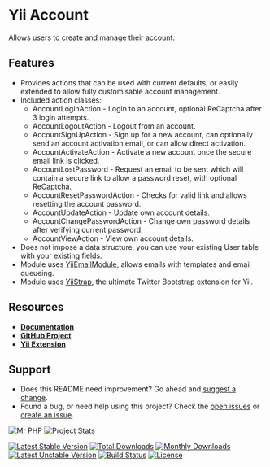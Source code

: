 # Yii Account

Allows users to create and manage their account.


## Features

- Provides actions that can be used with current defaults, or easily extended to allow fully customisable account management.
- Included action classes: 
    - AccountLoginAction - Login to an account, optional ReCaptcha after 3 login attempts.
    - AccountLogoutAction - Logout from an account.
    - AccountSignUpAction - Sign up for a new account, can optionally send an account activation email, or can allow direct activation.
    - AccountActivateAction - Activate a new account once the secure email link is clicked.
    - AccountLostPassword - Request an email to be sent which will contain a secure link to allow a password reset, with optional ReCaptcha.
    - AccountResetPasswordAction - Checks for valid link and allows resetting the account password.
    - AccountUpdateAction - Update own account details.
    - AccountChangePasswordAction - Change own password details after verifying current password.
    - AccountViewAction - View own account details.
- Does not impose a data structure, you can use your existing User table with your existing fields.
- Module uses [YiiEmailModule](http://cornernote.github.io/yii-email-module/), allows emails with templates and email queueing.
- Module uses [YiiStrap](http://getyiistrap.com/), the ultimate Twitter Bootstrap extension for Yii.


## Resources

- **[Documentation](http://cornernote.github.io/yii-account-module)**
- **[GitHub Project](https://github.com/cornernote/yii-account-module)**
- **[Yii Extension](http://www.yiiframework.com/extension/yii-account-module)**


## Support

- Does this README need improvement?  Go ahead and [suggest a change](https://github.com/cornernote/yii-account-module/edit/master/README.md).
- Found a bug, or need help using this project?  Check the [open issues](https://github.com/cornernote/yii-account-module/issues) or [create an issue](https://github.com/cornernote/yii-account-module/issues/new).


[![Mr PHP](https://raw.github.com/cornernote/mrphp-assets/master/img/code-banner.png)](http://mrphp.com.au) [![Project Stats](https://www.ohloh.net/p/yii-account-module/widgets/project_thin_badge.gif)](https://www.ohloh.net/p/yii-account-module)

[![Latest Stable Version](https://poser.pugx.org/cornernote/yii-account-module/v/stable.png)](https://github.com/cornernote/yii-account-module/releases/latest) [![Total Downloads](https://poser.pugx.org/cornernote/yii-account-module/downloads.png)](https://packagist.org/packages/cornernote/yii-account-module) [![Monthly Downloads](https://poser.pugx.org/cornernote/yii-account-module/d/monthly.png)](https://packagist.org/packages/cornernote/yii-account-module) [![Latest Unstable Version](https://poser.pugx.org/cornernote/yii-account-module/v/unstable.png)](https://github.com/cornernote/yii-account-module) [![Build Status](https://travis-ci.org/cornernote/yii-account-module.png?branch=master)](https://travis-ci.org/cornernote/yii-account-module) [![License](https://poser.pugx.org/cornernote/yii-account-module/license.png)](https://raw.github.com/cornernote/yii-account-module/master/LICENSE)
